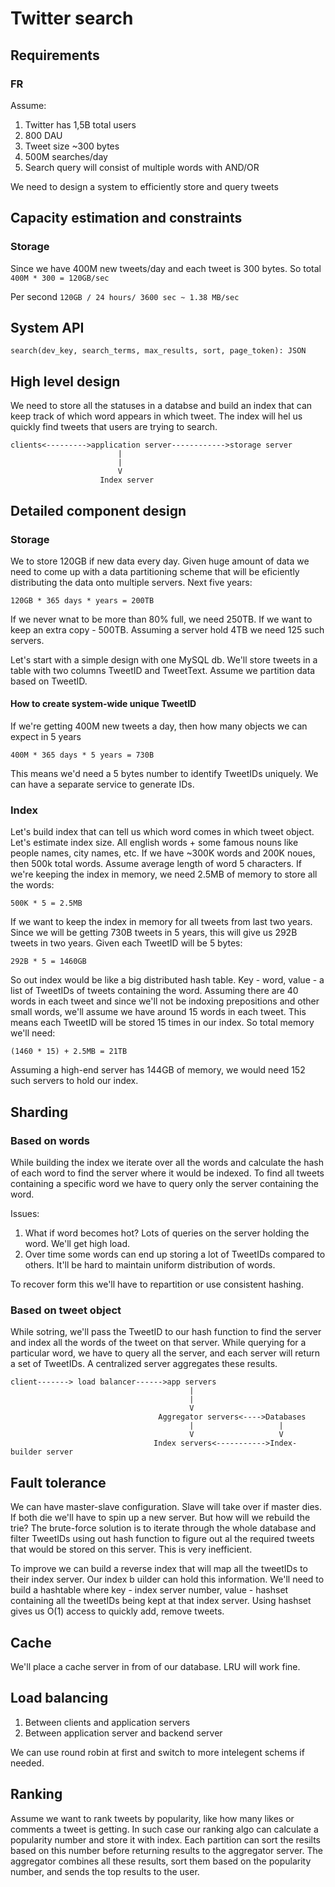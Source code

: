 # Twitter search

## Requirements

### FR
Assume:
1. Twitter has 1,5B total users
2. 800 DAU
3. Tweet size ~300 bytes
4. 500M searches/day
5. Search query will consist of multiple words with AND/OR

We need to design a system to efficiently store and query tweets

## Capacity estimation and constraints

### Storage
Since we have 400M new tweets/day and each tweet is 300 bytes. So total
`400M * 300 = 120GB/sec`

Per second
`120GB / 24 hours/ 3600 sec ~ 1.38 MB/sec`

## System API
```
search(dev_key, search_terms, max_results, sort, page_token): JSON
```

## High level design
We need to store all the statuses in a databse and build an index that can keep
track of which word appears in which tweet. The index will hel us quickly find tweets
that users are trying to search.
```
clients<--------->application server------------>storage server
                        |
                        |
                        V
                    Index server
```

## Detailed component design

### Storage
We to store 120GB if new data every day. Given huge amount of data we need to come up
with a data partitioning scheme that will be eficiently distributing the data onto
multiple servers. Next five years:
```
120GB * 365 days * years = 200TB
```

If we never wnat to be more than 80% full, we need 250TB. If we want to keep an extra
copy - 500TB. Assuming a server hold 4TB we need 125 such servers.

Let's start with a simple design with one MySQL db. We'll store tweets in a table
with two columns TweetID and TweetText. Assume we partition data based on TweetID. 

#### How to create system-wide unique TweetID

If we're getting 400M new tweets a day, then how many objects we can expect in 5 years
```
400M * 365 days * 5 years = 730B
```
This means we'd need a 5 bytes number to identify TweetIDs uniquely. We can have a 
separate service to generate IDs.

### Index
Let's build index that can tell us which word comes in which tweet object. Let's 
estimate index size. All english words + some famous nouns like people names,
city names, etc. If we have ~300K words and 200K noues, then 500k total words.
Assume average length of word 5 characters. If we're keeping the index in memory,
we need 2.5MB of memory to store all the words:
```
500K * 5 = 2.5MB
```
If we want to keep the index in memory for all tweets from last two years. Since we 
will be getting 730B tweets in 5 years, this will give us 292B tweets in two years.
Given each TweetID will be 5 bytes:
```
292B * 5 = 1460GB
```
So out index would be like a big distributed hash table. Key - word, value - a list
of TweetIDs of tweets containing the word. Assuming there are 40 words in each tweet
and since we'll not be indoxing prepositions and other small words, we'll assume we 
have around 15 words in each tweet. This means each TweetID will be stored 15 times 
in our index. So total memory we'll need:
```
(1460 * 15) + 2.5MB = 21TB
```
Assuming a high-end server has 144GB of memory, we would need 152 such servers to 
hold our index.

## Sharding
### Based on words
While building the index we iterate over all the words and calculate the hash
of each word to find the server where it would be indexed. To find all tweets 
containing a specific word we have to query only the server containing the word.

Issues:
1. What if word becomes hot? Lots of queries on the server holding the word. We'll
get high load.
2. Over time some words can end up storing a lot of TweetIDs compared to others.
It'll be hard to maintain uniform distribution of words.

To recover form this we'll have to repartition or use consistent hashing.

### Based on tweet object
While sotring, we'll pass the TweetID to our hash function to find the server
and index all the words of the tweet on that server. While querying for a 
particular word, we have to query all the server, and each server will return a set 
of TweetIDs. A centralized server aggregates these results.

```
client-------> load balancer------>app servers
                                        |
                                        |
                                        V
                                 Aggregator servers<---->Databases
                                        |                   |
                                        V                   V
                                Index servers<----------->Index-builder server
```

## Fault tolerance
We can have master-slave configuration. Slave will take over if master dies.
If both die we'll have to spin up a new server. But how will we rebuild the trie?
The brute-force solution is to iterate through the whole database and filter 
TweetIDs using out hash function to figure out al the required tweets that would
be stored on this server. This is very inefficient.

To improve we can build a reverse index that will map all the tweetIDs to their
index server. Our index b uilder can hold this information. We'll need to build a 
hashtable where key - index server number, value - hashset containing all the 
tweetIDs being kept at that index server. Using hashset gives us O(1) access to 
quickly add, remove tweets.

## Cache
We'll place a cache server in from of our database. LRU will work fine.

## Load balancing
1. Between clients and application servers
2. Between application server and backend server

We can use round robin at first and switch to more intelegent schems if needed.

## Ranking
Assume we want to rank tweets by popularity, like how many likes or comments a
tweet is getting. In such case our ranking algo can calculate a popularity number
and store it with index. Each partition can sort the resilts based on this 
number before returning results to the aggregator server. The aggregator combines
all these results, sort them based on the popularity number, and sends the top
results to the user.